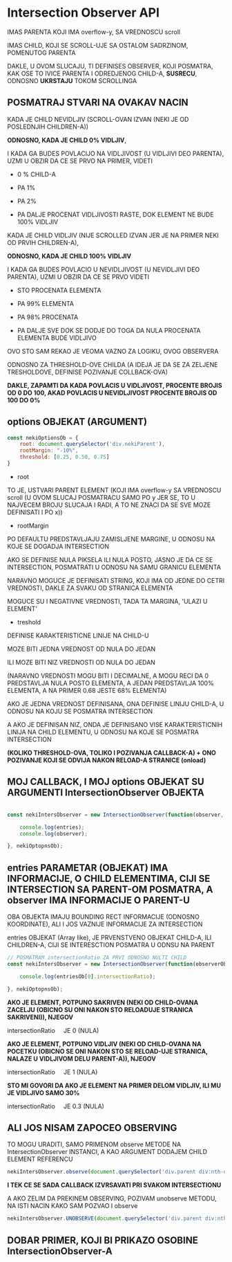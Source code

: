 # Intersection Observer API

IMAS PARENTA KOJI IMA overflow-y, SA VREDNOSCU scroll

IMAS CHILD, KOJI SE SCROLL-UJE SA OSTALOM SADRZINOM, POMENUTOG PARENTA

DAKLE, U OVOM SLUCAJU, TI DEFINISES OBSERVER, KOJI POSMATRA, KAK OSE TO IVICE PARENTA I ODREDJENOG CHILD-A, **SUSRECU**, ODNOSNO **UKRSTAJU** TOKOM SCROLLINGA

## POSMATRAJ STVARI NA OVAKAV NACIN

KADA JE CHILD NEVIDLJIV (SCROLL-OVAN IZVAN (NEKI JE OD POSLEDNJIH CHILDREN-A))

**ODNOSNO, KADA JE CHILD 0% VIDLJIV**,

I KADA GA BUDES POVLACIJO NA VIDLJIVOST (U VIDLJIVI DEO PARENTA), UZMI U OBZIR DA CE SE PRVO NA PRIMER, VIDETI

- 0 % CHILD-A

- PA 1%

- PA 2%

- PA DALJE PROCENAT VIDLJIVOSTI RASTE, DOK ELEMENT NE BUDE 100% VIDLJIV

KADA JE CHILD VIDLJIV (NIJE SCROLLED IZVAN JER JE NA PRIMER NEKI OD PRVIH CHILDREN-A),

**ODNOSNO, KADA JE CHILD 100% VIDLJIV**

I KADA GA BUDES POVLACIO U NEVIDLJIVOST (U NEVIDLJIVI DEO PARENTA), UZMI U OBZIR DA CE SE PRVO VIDETI

- STO PROCENATA ELEMENTA

- PA 99% ELEMENTA

- PA 98% PROCENATA

- PA DALJE SVE DOK SE DODJE DO TOGA DA NULA PROCENATA ELEMENTA BUDE VIDLJIVO

OVO STO SAM REKAO JE VEOMA VAZNO ZA LOGIKU, OVOG OBSERVERA

ODNOSNO ZA THRESHOLD-OVE CHILDA (A IDEJA JE DA SE ZA ZELJENE TRESHOLDOVE, DEFINISE POZIVANJE COLLBACK-OVA)

**DAKLE, ZAPAMTI DA KADA POVLACIS U VIDLJIVOST, PROCENTE BROJIS OD 0 DO 100, AKAD POVLACIS U NEVIDLJIVOST PROCENTE BROJIS OD 100 DO 0%**

## options OBJEKAT (ARGUMENT)

```JAVASCRIPT
const nekiOptionsOb = {
    root: document.querySelector('div.nekiParent'),
    rootMargin: "-10%",
    threshold: [0.25, 0.50, 0.75]
}
```

- root

TO JE, USTVARI PARENT ELEMENT (KOJI IMA overflow-y SA VREDNOSCU scroll (U OVOM SLUCAJ POSMATRACU SAMO PO y JER SE, TO U NAJVECEM BROJU SLUCAJA I RADI, A TO NE ZNACI DA SE SVE MOZE DEFINISATI I PO x))

- rootMargin

PO DEFAULTU PREDSTAVLJAJU ZAMISLJENE MARGINE, U ODNOSU NA KOJE SE DOGADJA INTERSECTION

AKO SE DEFINISE NULA PIKSELA ILI NULA POSTO, JASNO JE DA CE SE INTERSECTION, POSMATRATI U ODNOSU NA SAMU GRANICU ELEMENTA

NARAVNO MOGUCE JE DEFINISATI STRING, KOJI IMA OD JEDNE DO CETRI VREDNOSTI, DAKLE ZA SVAKU OD STRANICA ELEMENTA

MOGUCE SU I NEGATIVNE VREDNOSTI, TADA TA MARGINA, 'ULAZI U ELEMENT'

- treshold

DEFINISE KARAKTERISTICNE LINIJE NA CHILD-U

MOZE BITI JEDNA VREDNOST OD NULA DO JEDAN

ILI MOZE BITI NIZ VREDNOSTI OD NULA DO JEDAN

(NARAVNO VREDNOSTI MOGU BITI I DECIMALNE, A MOGU RECI DA 0 PREDSTAVLJA NULA POSTO ELEMENTA, A JEDAN PREDSTAVLJA 100% ELEMENTA, A NA PRIMER 0.68 JESTE 68% ELEMENTA)

AKO JE JEDNA VREDNOST DEFINISANA, ONA DEFINISE LINIJU CHILD-A, U ODNOSU NA KOJU SE POSMATRA INTERSECTION

A AKO JE DEFINISAN NIZ, ONDA JE DEFINISANO VISE KARAKTERISTICNIH LINIJA NA CHILD ELEMENTU, U ODNOSU NA KOJE SE POSMATRA INTERSECTION

**(KOLIKO THRESHOLD-OVA, TOLIKO I POZIVANJA CALLBACK-A) + ONO POZIVANJE KOJI SE ODVIJA NAKON RELOAD-A STRANICE (onload)**

## MOJ CALLBACK, I MOJ options OBJEKAT SU ARGUMENTI IntersectionObserver OBJEKTA

```JAVASCRIPT

const nekiIntersObserver = new IntersectionObserver(function(observer, entries){

    console.log(entries);
    console.log(observer);

}, nekiOptopnsOb);

```

## entries PARAMETAR (OBJEKAT) IMA INFORMACIJE, O CHILD ELEMENTIMA, CIJI SE INTERSECTION SA PARENT-OM POSMATRA, A observer IMA INFORMACIJE O PARENT-U

OBA OBJEKTA IMAJU BOUNDING RECT INFORMACIJE (ODNOSNO KOORDINATE), ALI I JOS VAZNIJE INFORMACIJE ZA INTERSECTION

entries OBJEKAT (Array like), JE PRVENSTVENO OBJEKAT CHILD-A, ILI CHILDREN-A, CIJI SE INTERESCTION POSMATRA U ODNSU NA PARENT

```JAVASCRIPT
// POSMATRAM intersectionRatio ZA PRVI ODNOSNO NULTI CHILD
const nekiIntersObserver = new IntersectionObserver(function(observerOb, entriesOb){

    console.log(entriesOb[0].intersectionRatio);

}, nekiOptopnsOb);

```

**AKO JE ELEMENT, POTPUNO SAKRIVEN (NEKI OD CHILD-OVANA ZACELJU (OBICNO SU ONI NAKON STO RELOADUJE STRANICA SAKRIVENI)), NJEGOV**

intersectionRatio &nbsp;&nbsp;&nbsp;&nbsp;JE 0 (NULA)

**AKO JE ELEMENT, POTPUNO VIDLJIV (NEKI OD CHILD-OVANA NA POCETKU (OBICNO SE ONI NAKON STO SE RELOAD-UJE STRANICA, NALAZE U VIDLJIVOM DELU PARENT-A)), NJEGOV**

intersectionRatio &nbsp;&nbsp;&nbsp;&nbsp;JE 1 (NULA)

**STO MI GOVORI DA AKO JE ELEMENT NA PRIMER DELOM VIDLJIV, ILI MU JE VIDLJIVO SAMO 30%**

intersectionRatio &nbsp;&nbsp;&nbsp;&nbsp;JE 0.3 (NULA)

## ALI JOS NISAM ZAPOCEO OBSERVING

TO MOGU URADITI, SAMO PRIMENOM observe METODE NA IntersectionObserver INSTANCI, A KAO ARGUMENT DODAJEM CHILD ELEMENT REFERENCU

```JAVASCRIPT
nekiIntersObserver.observe(document.querySelector('div.parent div:nth-of-type(1).child'));
```

**I TEK CE SE SADA CALLBACK IZVRSAVATI PRI SVAKOM INTERSECTIONU**

A AKO ZELIM DA PREKINEM OBSERVING, POZIVAM unobserve METODU, NA ISTI NACIN KAKO SAM POZVAO I observe

```JAVASCRIPT
nekiIntersObserver.UNOBSERVE(document.querySelector('div.parent div:nth-of-type(1).child'));
```

## DOBAR PRIMER, KOJI BI PRIKAZO OSOBINE IntersectionObserver-A

